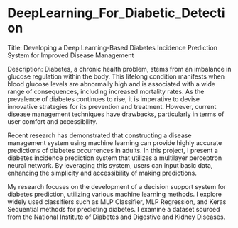 # DeepLearning_For_Diabetic_Detection

Title: Developing a Deep Learning-Based Diabetes Incidence Prediction System for Improved Disease Management


Description:
Diabetes, a chronic health problem, stems from an imbalance in glucose regulation within the body. This lifelong condition manifests when blood glucose levels are abnormally high and is associated with a wide range of consequences, including increased mortality rates. As the prevalence of diabetes continues to rise, it is imperative to devise innovative strategies for its prevention and treatment. However, current disease management techniques have drawbacks, particularly in terms of user comfort and accessibility.

Recent research has demonstrated that constructing a disease management system using machine learning can provide highly accurate predictions of diabetes occurrences in adults. In this project, I present a diabetes incidence prediction system that utilizes a multilayer perceptron neural network. By leveraging this system, users can input basic data, enhancing the simplicity and accessibility of making predictions.

My research focuses on the development of a decision support system for diabetes prediction, utilizing various machine learning methods. I explore widely used classifiers such as MLP Classifier, MLP Regression, and Keras Sequential methods for predicting diabetes. I examine a dataset sourced from the National Institute of Diabetes and Digestive and Kidney Diseases.
